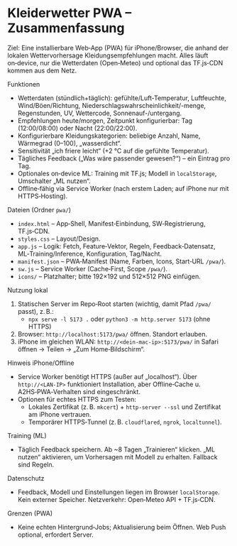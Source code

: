 # Kleiderwetter PWA – Zusammenfassung

Ziel: Eine installierbare Web‑App (PWA) für iPhone/Browser, die anhand der lokalen Wettervorhersage Kleidungsempfehlungen macht. Alles läuft on‑device, nur die Wetterdaten (Open‑Meteo) und optional das TF.js‑CDN kommen aus dem Netz.

Funktionen
- Wetterdaten (stündlich+täglich): gefühlte/Luft‑Temperatur, Luftfeuchte, Wind/Böen/Richtung, Niederschlagswahrscheinlichkeit/-menge, Regenstunden, UV, Wettercode, Sonnenauf-/untergang.
- Empfehlungen heute/morgen, Zeitpunkt konfigurierbar: Tag (12:00/08:00) oder Nacht (22:00/22:00).
- Konfigurierbare Kleidungskategorien: beliebige Anzahl, Name, Wärmegrad (0–100), „wasserdicht“.
- Sensitivität „ich friere leicht“ (+2 °C auf die gefühlte Temperatur).
- Tägliches Feedback („Was wäre passender gewesen?“) – ein Eintrag pro Tag.
- Optionales on‑device ML: Training mit TF.js; Modell in `localStorage`, Umschalter „ML nutzen“.
- Offline‑fähig via Service Worker (nach erstem Laden; auf iPhone nur mit HTTPS‑Hosting).

Dateien (Ordner `pwa/`)
- `index.html` – App‑Shell, Manifest‑Einbindung, SW‑Registrierung, TF.js‑CDN.
- `styles.css` – Layout/Design.
- `app.js` – Logik: Fetch, Feature‑Vektor, Regeln, Feedback‑Datensatz, ML‑Training/Inference, Konfiguration, Tag/Nacht.
- `manifest.json` – PWA‑Manifest (Name, Farben, Icons, Start‑URL `/pwa/`).
- `sw.js` – Service Worker (Cache‑First, Scope `/pwa/`).
- `icons/` – Platzhalter; bitte 192×192 und 512×512 PNG einfügen.

Nutzung lokal
1) Statischen Server im Repo‑Root starten (wichtig, damit Pfad `/pwa/` passt), z. B.:
   - `npx serve -l 5173 .` oder `python3 -m http.server 5173` (ohne HTTPS)
2) Browser: `http://localhost:5173/pwa/` öffnen. Standort erlauben.
3) iPhone im gleichen WLAN: `http://<dein-mac-ip>:5173/pwa/` in Safari öffnen → Teilen → „Zum Home‑Bildschirm“.

Hinweis iPhone/Offline
- Service Worker benötigt HTTPS (außer auf „localhost“). Über `http://<LAN‑IP>` funktioniert Installation, aber Offline‑Cache u. A2HS‑PWA‑Verhalten sind eingeschränkt.
- Optionen für echtes HTTPS zum Testen:
  - Lokales Zertifikat (z. B. `mkcert`) + `http-server --ssl` und Zertifikat am iPhone vertrauen.
  - Temporärer HTTPS‑Tunnel (z. B. `cloudflared`, `ngrok`, `localtunnel`).

Training (ML)
- Täglich Feedback speichern. Ab ~8 Tagen „Trainieren“ klicken. „ML nutzen“ aktivieren, um Vorhersagen mit Modell zu erhalten. Fallback sind Regeln.

Datenschutz
- Feedback, Modell und Einstellungen liegen im Browser `localStorage`. Kein externer Speicher. Netzverkehr: Open‑Meteo API + TF.js‑CDN.

Grenzen (PWA)
- Keine echten Hintergrund‑Jobs; Aktualisierung beim Öffnen. Web Push optional, erfordert Server.

